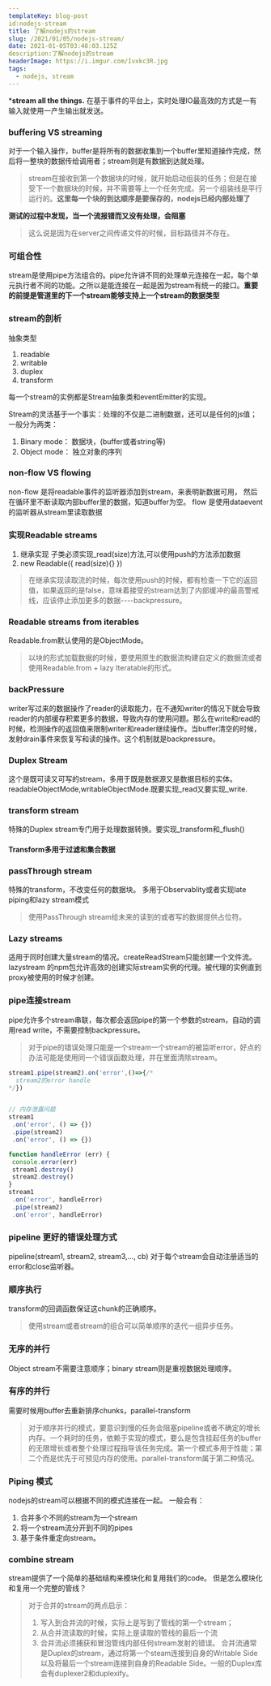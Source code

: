 ```yaml
---
templateKey: blog-post
id:nodejs-stream
title: 了解nodejs的stream
slug: /2021/01/05/nodejs-stream/
date: 2021-01-05T03:48:03.125Z
description:了解nodejs的stream
headerImage: https://i.imgur.com/Ivxkc3R.jpg
tags:
  - nodejs, stream
---
```


***stream all the things.**
在基于事件的平台上，实时处理IO最高效的方式是一有输入就使用一产生输出就发送。

### buffering VS streaming
对于一个输入操作，buffer是将所有的数据收集到一个buffer里知道操作完成，然后将一整块的数据传给调用者；stream则是有数据到达就处理。

> stream在接收到第一个数据块的时候，就开始启动组装的任务；但是在接受下一个数据块的时候，并不需要等上一个任务完成。另一个组装线是平行运行的。**这里每一个块的到达顺序是要保存的，nodejs已经内部处理了**

**测试的过程中发现，当一个流报错而又没有处理，会阻塞**
> 这么说是因为在server之间传递文件的时候，目标路径并不存在。

### 可组合性
stream是使用pipe方法组合的。pipe允许讲不同的处理单元连接在一起，每个单元执行者不同的功能。之所以是能连接在一起是因为stream有统一的接口。**重要的前提是管道里的下一个stream能够支持上一个stream的数据类型**

### stream的剖析
抽象类型
1. readable
2. writable
3. duplex
4. transform

每一个stream的实例都是Stream抽象类和eventEmitter的实现。

Stream的灵活基于一个事实：处理的不仅是二进制数据，还可以是任何的js值；一般分为两类：
1. Binary mode： 数据块，(buffer或者string等)
2. Object mode：
独立对象的序列

### non-flow  VS flowing
non-flow
是将readable事件的监听器添加到stream，来表明新数据可用， 然后在循环里不断读取内部buffer里的数据，知道buffer为空。
flow
是使用dataevent的监听器从stream里读取数据

### 实现Readable streams
1. 继承实现
  子类必须实现_read(size)方法,可以使用push的方法添加数据
2. new Readable({
  read(size){}
})

> 在继承实现读取流的时候，每次使用push的时候，都有检查一下它的返回值，如果返回的是false，意味着接受的stream达到了内部缓冲的最高警戒线，应该停止添加更多的数据----backpressure。



### Readable streams from iterables


Readable.from默认使用的是ObjectMode。


> 以块的形式加载数据的时候，要使用原生的数据流构建自定义的数据流或者使用Readable.from + lazy Iteratable的形式。

### backPressure
writer写过来的数据操作了reader的读取能力，在不通知writer的情况下就会导致reader的内部缓存积累更多的数据，导致内存的使用问题。那么在write和read的时候，检测操作的返回值来限制writer和reader继续操作。当buffer清空的时候，发射drain事件来恢复写和读的操作。这个机制就是backpressure。


### Duplex Stream
这个是既可读又可写的stream，多用于既是数据源又是数据目标的实体。readableObjectMode,writableObjectMode.既要实现_read又要实现_write.

### transform stream
特殊的Duplex stream专门用于处理数据转换。要实现_transform和_flush()

#### Transform多用于过滤和集合数据

### passThrough stream
特殊的transform，不改变任何的数据块。
多用于Observablity或者实现late piping和lazy stream模式
> 使用PassThrough stream给未来的读到的或者写的数据提供占位符。

### Lazy streams
适用于同时创建大量stream的情况。createReadStream只能创建一个文件流。
lazystream 的npm包允许高效的创建实际stream实例的代理。被代理的实例直到proxy被使用的时候才创建。

### pipe连接stream
pipe允许多个stream串联，每次都会返回pipe的第一个参数的stream，自动的调用read write，不需要控制backpressure。
> 对于pipe的错误处理只能是一个stream一个stream的被监听error，好点的办法可能是使用同一个错误函数处理，并在里面清除stream。

``` javascript
stream1.pipe(stream2).on('error',()=>{/*
  stream2的error handle
*/})


// 内存泄露问题
stream1
 .on('error', () => {})
 .pipe(stream2)
 .on('error', () => {})

function handleError (err) {
 console.error(err)
 stream1.destroy()
 stream2.destroy()
}
stream1
 .on('error', handleError)
 .pipe(stream2)
 .on('error', handleError)

```

### pipeline 更好的错误处理方式
pipeline(stream1, stream2, stream3,..., cb)
对于每个stream会自动注册适当的error和close监听器。


### 顺序执行
transform的回调函数保证这chunk的正确顺序。

> 使用stream或者stream的组合可以简单顺序的迭代一组异步任务。

### 无序的并行
Object stream不需要注意顺序；binary stream则是重视数据处理顺序。

### 有序的并行
需要时候用buffer去重新排序chunks，parallel-transform
> 对于顺序并行的模式，要意识到慢的任务会阻塞pipeline或者不确定的增长内存。一个耗时的任务，依赖于实现的模式，要么是包含挂起任务的buffer的无限增长或者整个处理过程指导该任务完成。第一个模式多用于性能；第二个而是优先于可预见内存的使用。parallel-transform属于第二种情况。

### Piping 模式
nodejs的stream可以根据不同的模式连接在一起。
一般会有：
1. 合并多个不同的stream为一个stream
2. 将一个stream流分开到不同的pipes
3. 基于条件重定向stream。

### combine stream
stream提供了一个简单的基础结构来模块化和复用我们的code。
但是怎么模块化和复用一个完整的管线？
> 对于合并的stream的两点启示：
> 1. 写入到合并流的时候，实际上是写到了管线的第一个stream；
> 2. 从合并流读取的时候，实际上是读取的管线的最后一个流
> 3. 合并流必须捕获和冒泡管线内部任何stream发射的错误。
合并流通常是Duplex的stream，通过将第一个steam连接到自身的Writable Side以及将最后一个stream连接到自身的Readable Side。一般的Duplex库会有duplexer2和duplexify。
